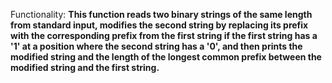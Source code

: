 Functionality: **This function reads two binary strings of the same length from standard input, modifies the second string by replacing its prefix with the corresponding prefix from the first string if the first string has a '1' at a position where the second string has a '0', and then prints the modified string and the length of the longest common prefix between the modified string and the first string.**